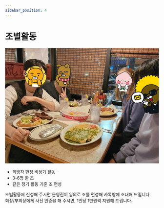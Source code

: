 ```yaml
---
sidebar_position: 4
---
```


# 조별활동

![alt](../../../static/img/lending/jo.png)

- 희망자 한정 비정기 활동
- 3-6명 한 조
- 같은 정기 활동 기준 조 편성

조별활동에 신청해 주시면 운영진이 임의로 조를 편성해 카톡방에 초대해 드립니다.  
회장/부회장에게 사진 인증을 해 주시면, 1인당 1만원씩 지원해 드립니다.
